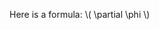 <!DOCTYPE html>
<html>
<head>
  <link rel="stylesheet" href="https://cdn.jsdelivr.net/npm/katex/dist/katex.min.css">
  <script defer src="https://cdn.jsdelivr.net/npm/katex/dist/katex.min.js"></script>
  <script defer src="https://cdn.jsdelivr.net/npm/katex/dist/contrib/auto-render.min.js" onload="renderMathInElement(document.body);"></script>
</head>
<body>
  <p>Here is a formula: \( \partial \phi \)</p>
</body>
</html>